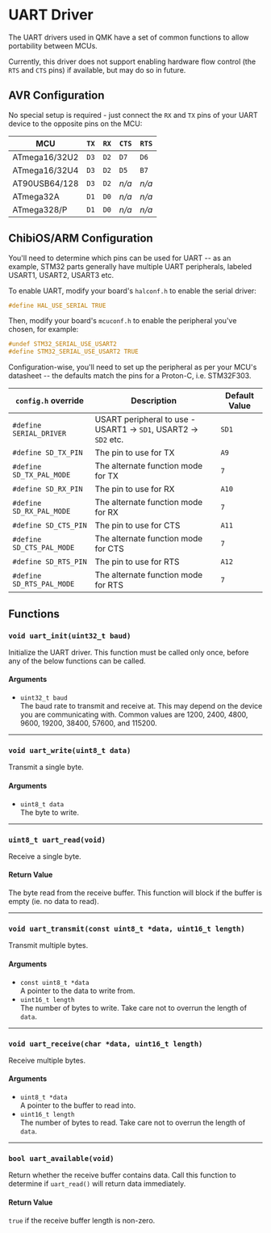 # UART Driver

The UART drivers used in QMK have a set of common functions to allow portability between MCUs.

Currently, this driver does not support enabling hardware flow control (the `RTS` and `CTS` pins) if available, but may do so in future.

## AVR Configuration

No special setup is required - just connect the `RX` and `TX` pins of your UART device to the opposite pins on the MCU:

|MCU          |`TX`|`RX`|`CTS`|`RTS`|
|-------------|----|----|-----|-----|
|ATmega16/32U2|`D3`|`D2`|`D7` |`D6` |
|ATmega16/32U4|`D3`|`D2`|`D5` |`B7` |
|AT90USB64/128|`D3`|`D2`|*n/a*|*n/a*|
|ATmega32A    |`D1`|`D0`|*n/a*|*n/a*|
|ATmega328/P  |`D1`|`D0`|*n/a*|*n/a*|

## ChibiOS/ARM Configuration

You'll need to determine which pins can be used for UART -- as an example, STM32 parts generally have multiple UART peripherals, labeled USART1, USART2, USART3 etc.

To enable UART, modify your board's `halconf.h` to enable the serial driver:

```c
#define HAL_USE_SERIAL TRUE
```

Then, modify your board's `mcuconf.h` to enable the peripheral you've chosen, for example:

```c
#undef STM32_SERIAL_USE_USART2
#define STM32_SERIAL_USE_USART2 TRUE
```

Configuration-wise, you'll need to set up the peripheral as per your MCU's datasheet -- the defaults match the pins for a Proton-C, i.e. STM32F303.

|`config.h` override      |Description                                                    |Default Value|
|-------------------------|---------------------------------------------------------------|-------------|
|`#define SERIAL_DRIVER`  |USART peripheral to use - USART1 -> `SD1`, USART2 -> `SD2` etc.|`SD1`        |
|`#define SD_TX_PIN`      |The pin to use for TX                                          |`A9`         |
|`#define SD_TX_PAL_MODE` |The alternate function mode for TX                             |`7`          |
|`#define SD_RX_PIN`      |The pin to use for RX                                          |`A10`        |
|`#define SD_RX_PAL_MODE` |The alternate function mode for RX                             |`7`          |
|`#define SD_CTS_PIN`     |The pin to use for CTS                                         |`A11`        |
|`#define SD_CTS_PAL_MODE`|The alternate function mode for CTS                            |`7`          |
|`#define SD_RTS_PIN`     |The pin to use for RTS                                         |`A12`        |
|`#define SD_RTS_PAL_MODE`|The alternate function mode for RTS                            |`7`          |

## Functions

### `void uart_init(uint32_t baud)`

Initialize the UART driver. This function must be called only once, before any of the below functions can be called.

#### Arguments

 - `uint32_t baud`  
   The baud rate to transmit and receive at. This may depend on the device you are communicating with. Common values are 1200, 2400, 4800, 9600, 19200, 38400, 57600, and 115200.

---

### `void uart_write(uint8_t data)`

Transmit a single byte.

#### Arguments

 - `uint8_t data`  
   The byte to write.

---

### `uint8_t uart_read(void)`

Receive a single byte.

#### Return Value

The byte read from the receive buffer. This function will block if the buffer is empty (ie. no data to read).

---

### `void uart_transmit(const uint8_t *data, uint16_t length)`

Transmit multiple bytes.

#### Arguments

 - `const uint8_t *data`  
   A pointer to the data to write from.
 - `uint16_t length`  
   The number of bytes to write. Take care not to overrun the length of `data`.

---

### `void uart_receive(char *data, uint16_t length)`

Receive multiple bytes.

#### Arguments

 - `uint8_t *data`  
   A pointer to the buffer to read into.
 - `uint16_t length`  
   The number of bytes to read. Take care not to overrun the length of `data`.

---

### `bool uart_available(void)`

Return whether the receive buffer contains data. Call this function to determine if `uart_read()` will return data immediately.

#### Return Value

`true` if the receive buffer length is non-zero.
